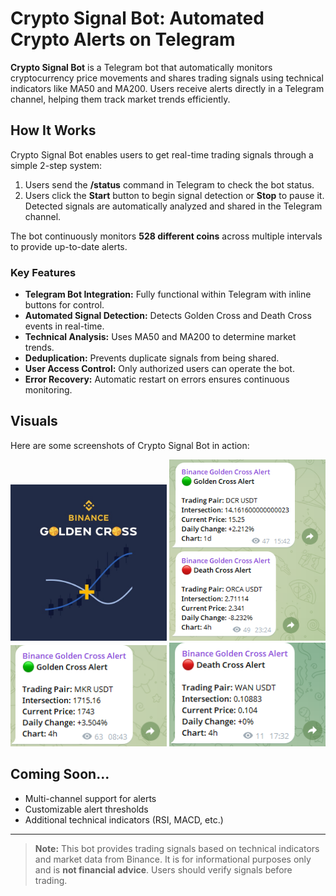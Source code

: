 # Crypto Signal Bot: Automated Crypto Alerts on Telegram

**Crypto Signal Bot** is a Telegram bot that automatically monitors cryptocurrency price movements and shares trading signals using technical indicators like MA50 and MA200. Users receive alerts directly in a Telegram channel, helping them track market trends efficiently.

## How It Works

Crypto Signal Bot enables users to get real-time trading signals through a simple 2-step system:

1. Users send the **/status** command in Telegram to check the bot status.
2. Users click the **Start** button to begin signal detection or **Stop** to pause it. Detected signals are automatically analyzed and shared in the Telegram channel.

The bot continuously monitors **528 different coins** across multiple intervals to provide up-to-date alerts.

### Key Features

- **Telegram Bot Integration:** Fully functional within Telegram with inline buttons for control.
- **Automated Signal Detection:** Detects Golden Cross and Death Cross events in real-time.
- **Technical Analysis:** Uses MA50 and MA200 to determine market trends.
- **Deduplication:** Prevents duplicate signals from being shared.
- **User Access Control:** Only authorized users can operate the bot.
- **Error Recovery:** Automatic restart on errors ensures continuous monitoring.

## Visuals

Here are some screenshots of Crypto Signal Bot in action:

<p align="center">
  <img src="./Screenshots/image1.jpg" alt="Golden Cross Alert" width="250"/>
  <img src="./Screenshots/image2.png" alt="Death Cross Alert" width="250"/>
  <img src="./Screenshots/image3.png" alt="Bot Status Interface" width="250"/>
  <img src="./Screenshots/image4.png" alt="Start/Stop Buttons" width="250"/>
</p>

## Coming Soon...

- Multi-channel support for alerts
- Customizable alert thresholds
- Additional technical indicators (RSI, MACD, etc.)

---

> **Note:** This bot provides trading signals based on technical indicators and market data from Binance. It is for informational purposes only and is **not financial advice**. Users should verify signals before trading.
